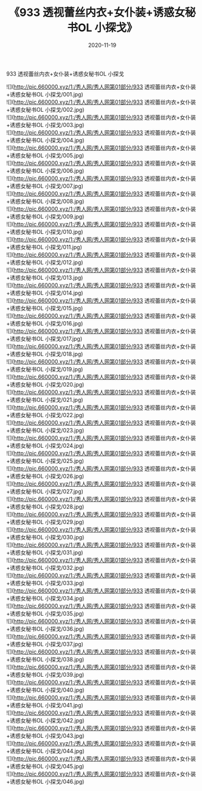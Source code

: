 ﻿---
layout: post
title:  《933 透视蕾丝内衣+女仆装+诱惑女秘书OL 小探戈》
date:   2020-11-19
img: http://pic.660000.xyz/1:/秀人网/秀人网第01部分/933 透视蕾丝内衣+女仆装+诱惑女秘书OL 小探戈/000.jpg
categories: [美女, 清纯, 唯美]
---

933 透视蕾丝内衣+女仆装+诱惑女秘书OL 小探戈

  ![](http://pic.660000.xyz/1:/秀人网/秀人网第01部分/933 透视蕾丝内衣+女仆装+诱惑女秘书OL 小探戈/001.jpg) <br> ![](http://pic.660000.xyz/1:/秀人网/秀人网第01部分/933 透视蕾丝内衣+女仆装+诱惑女秘书OL 小探戈/002.jpg) <br> ![](http://pic.660000.xyz/1:/秀人网/秀人网第01部分/933 透视蕾丝内衣+女仆装+诱惑女秘书OL 小探戈/003.jpg) <br> ![](http://pic.660000.xyz/1:/秀人网/秀人网第01部分/933 透视蕾丝内衣+女仆装+诱惑女秘书OL 小探戈/004.jpg) <br> ![](http://pic.660000.xyz/1:/秀人网/秀人网第01部分/933 透视蕾丝内衣+女仆装+诱惑女秘书OL 小探戈/005.jpg) <br> ![](http://pic.660000.xyz/1:/秀人网/秀人网第01部分/933 透视蕾丝内衣+女仆装+诱惑女秘书OL 小探戈/006.jpg) <br> ![](http://pic.660000.xyz/1:/秀人网/秀人网第01部分/933 透视蕾丝内衣+女仆装+诱惑女秘书OL 小探戈/007.jpg) <br> ![](http://pic.660000.xyz/1:/秀人网/秀人网第01部分/933 透视蕾丝内衣+女仆装+诱惑女秘书OL 小探戈/008.jpg) <br> ![](http://pic.660000.xyz/1:/秀人网/秀人网第01部分/933 透视蕾丝内衣+女仆装+诱惑女秘书OL 小探戈/009.jpg) <br> ![](http://pic.660000.xyz/1:/秀人网/秀人网第01部分/933 透视蕾丝内衣+女仆装+诱惑女秘书OL 小探戈/010.jpg) <br> ![](http://pic.660000.xyz/1:/秀人网/秀人网第01部分/933 透视蕾丝内衣+女仆装+诱惑女秘书OL 小探戈/011.jpg) <br> ![](http://pic.660000.xyz/1:/秀人网/秀人网第01部分/933 透视蕾丝内衣+女仆装+诱惑女秘书OL 小探戈/012.jpg) <br> ![](http://pic.660000.xyz/1:/秀人网/秀人网第01部分/933 透视蕾丝内衣+女仆装+诱惑女秘书OL 小探戈/013.jpg) <br> ![](http://pic.660000.xyz/1:/秀人网/秀人网第01部分/933 透视蕾丝内衣+女仆装+诱惑女秘书OL 小探戈/014.jpg) <br> ![](http://pic.660000.xyz/1:/秀人网/秀人网第01部分/933 透视蕾丝内衣+女仆装+诱惑女秘书OL 小探戈/015.jpg) <br> ![](http://pic.660000.xyz/1:/秀人网/秀人网第01部分/933 透视蕾丝内衣+女仆装+诱惑女秘书OL 小探戈/016.jpg) <br> ![](http://pic.660000.xyz/1:/秀人网/秀人网第01部分/933 透视蕾丝内衣+女仆装+诱惑女秘书OL 小探戈/017.jpg) <br> ![](http://pic.660000.xyz/1:/秀人网/秀人网第01部分/933 透视蕾丝内衣+女仆装+诱惑女秘书OL 小探戈/018.jpg) <br> ![](http://pic.660000.xyz/1:/秀人网/秀人网第01部分/933 透视蕾丝内衣+女仆装+诱惑女秘书OL 小探戈/019.jpg) <br> ![](http://pic.660000.xyz/1:/秀人网/秀人网第01部分/933 透视蕾丝内衣+女仆装+诱惑女秘书OL 小探戈/020.jpg) <br> ![](http://pic.660000.xyz/1:/秀人网/秀人网第01部分/933 透视蕾丝内衣+女仆装+诱惑女秘书OL 小探戈/021.jpg) <br> ![](http://pic.660000.xyz/1:/秀人网/秀人网第01部分/933 透视蕾丝内衣+女仆装+诱惑女秘书OL 小探戈/022.jpg) <br> ![](http://pic.660000.xyz/1:/秀人网/秀人网第01部分/933 透视蕾丝内衣+女仆装+诱惑女秘书OL 小探戈/023.jpg) <br> ![](http://pic.660000.xyz/1:/秀人网/秀人网第01部分/933 透视蕾丝内衣+女仆装+诱惑女秘书OL 小探戈/024.jpg) <br> ![](http://pic.660000.xyz/1:/秀人网/秀人网第01部分/933 透视蕾丝内衣+女仆装+诱惑女秘书OL 小探戈/025.jpg) <br> ![](http://pic.660000.xyz/1:/秀人网/秀人网第01部分/933 透视蕾丝内衣+女仆装+诱惑女秘书OL 小探戈/026.jpg) <br> ![](http://pic.660000.xyz/1:/秀人网/秀人网第01部分/933 透视蕾丝内衣+女仆装+诱惑女秘书OL 小探戈/027.jpg) <br> ![](http://pic.660000.xyz/1:/秀人网/秀人网第01部分/933 透视蕾丝内衣+女仆装+诱惑女秘书OL 小探戈/028.jpg) <br> ![](http://pic.660000.xyz/1:/秀人网/秀人网第01部分/933 透视蕾丝内衣+女仆装+诱惑女秘书OL 小探戈/029.jpg) <br> ![](http://pic.660000.xyz/1:/秀人网/秀人网第01部分/933 透视蕾丝内衣+女仆装+诱惑女秘书OL 小探戈/030.jpg) <br> ![](http://pic.660000.xyz/1:/秀人网/秀人网第01部分/933 透视蕾丝内衣+女仆装+诱惑女秘书OL 小探戈/031.jpg) <br> ![](http://pic.660000.xyz/1:/秀人网/秀人网第01部分/933 透视蕾丝内衣+女仆装+诱惑女秘书OL 小探戈/032.jpg) <br> ![](http://pic.660000.xyz/1:/秀人网/秀人网第01部分/933 透视蕾丝内衣+女仆装+诱惑女秘书OL 小探戈/033.jpg) <br> ![](http://pic.660000.xyz/1:/秀人网/秀人网第01部分/933 透视蕾丝内衣+女仆装+诱惑女秘书OL 小探戈/034.jpg) <br> ![](http://pic.660000.xyz/1:/秀人网/秀人网第01部分/933 透视蕾丝内衣+女仆装+诱惑女秘书OL 小探戈/035.jpg) <br> ![](http://pic.660000.xyz/1:/秀人网/秀人网第01部分/933 透视蕾丝内衣+女仆装+诱惑女秘书OL 小探戈/036.jpg) <br> ![](http://pic.660000.xyz/1:/秀人网/秀人网第01部分/933 透视蕾丝内衣+女仆装+诱惑女秘书OL 小探戈/037.jpg) <br> ![](http://pic.660000.xyz/1:/秀人网/秀人网第01部分/933 透视蕾丝内衣+女仆装+诱惑女秘书OL 小探戈/038.jpg) <br> ![](http://pic.660000.xyz/1:/秀人网/秀人网第01部分/933 透视蕾丝内衣+女仆装+诱惑女秘书OL 小探戈/039.jpg) <br> ![](http://pic.660000.xyz/1:/秀人网/秀人网第01部分/933 透视蕾丝内衣+女仆装+诱惑女秘书OL 小探戈/040.jpg) <br> ![](http://pic.660000.xyz/1:/秀人网/秀人网第01部分/933 透视蕾丝内衣+女仆装+诱惑女秘书OL 小探戈/041.jpg) <br> ![](http://pic.660000.xyz/1:/秀人网/秀人网第01部分/933 透视蕾丝内衣+女仆装+诱惑女秘书OL 小探戈/042.jpg) <br> ![](http://pic.660000.xyz/1:/秀人网/秀人网第01部分/933 透视蕾丝内衣+女仆装+诱惑女秘书OL 小探戈/043.jpg) <br> ![](http://pic.660000.xyz/1:/秀人网/秀人网第01部分/933 透视蕾丝内衣+女仆装+诱惑女秘书OL 小探戈/044.jpg) <br> ![](http://pic.660000.xyz/1:/秀人网/秀人网第01部分/933 透视蕾丝内衣+女仆装+诱惑女秘书OL 小探戈/045.jpg) <br> ![](http://pic.660000.xyz/1:/秀人网/秀人网第01部分/933 透视蕾丝内衣+女仆装+诱惑女秘书OL 小探戈/046.jpg) <br>